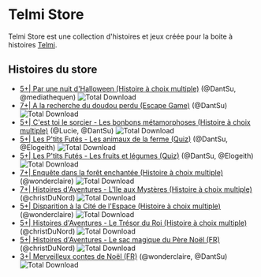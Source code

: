 # Telmi Store

Telmi Store est une collection d'histoires et jeux créée pour la boite à histoires [Telmi](https://telmi.fr).

## Histoires du store

- [5+| Par une nuit d'Halloween (Histoire à choix multiple)](https://github.com/telmi-store/par-une-nuit-d-halloween) (@DantSu, @mediathequen) ![Total Download](https://img.shields.io/github/downloads/telmi-store/par-une-nuit-d-halloween/total.svg)
- [7+| A la recherche du doudou perdu (Escape Game)](https://github.com/telmi-store/a-la-recherche-du-doudou-perdu) (@DantSu) ![Total Download](https://img.shields.io/github/downloads/telmi-store/a-la-recherche-du-doudou-perdu/total.svg)
- [5+| C'est toi le sorcier - Les bonbons métamorphoses (Histoire à choix multiple)](https://github.com/telmi-store/c-est-toi-le-sorcier-les-bonbons-metamorphoses) (@Lucie, @DantSu) ![Total Download](https://img.shields.io/github/downloads/telmi-store/c-est-toi-le-sorcier-les-bonbons-metamorphoses/total.svg)
- [5+| Les P'tits Futés - Les animaux de la ferme (Quiz)](https://github.com/telmi-store/les-ptits-futes-quiz-les-animaux-de-la-ferme) (@DantSu, @Elogeith) ![Total Download](https://img.shields.io/github/downloads/telmi-store/les-ptits-futes-quiz-les-animaux-de-la-ferme/total.svg)
- [5+| Les P'tits Futés - Les fruits et légumes (Quiz)](https://github.com/telmi-store/les-ptits-futes-quiz-les-fruits-et-legumes) (@DantSu, @Elogeith) ![Total Download](https://img.shields.io/github/downloads/telmi-store/les-ptits-futes-quiz-les-fruits-et-legumes/total.svg)
- [7+| Enquête dans la forêt enchantée (Histoire à choix multiple)](https://github.com/telmi-store/enquete-dans-la-foret-enchantee) (@wonderclaire) ![Total Download](https://img.shields.io/github/downloads/telmi-store/enquete-dans-la-foret-enchantee/total.svg)
- [7+| Histoires d'Aventures - L'Ile aux Mystères (Histoire à choix multiple)](https://github.com/telmi-store/histoires-aventures-ile-aux-mysteres) (@christDuNord) ![Total Download](https://img.shields.io/github/downloads/telmi-store/histoires-aventures-ile-aux-mysteres/total.svg)
- [5+| Disparition à la Cité de l'Espace (Histoire à choix multiple)](https://github.com/telmi-store/disparition-a-la-cite-de-l-espace) (@wonderclaire) ![Total Download](https://img.shields.io/github/downloads/telmi-store/disparition-a-la-cite-de-l-espace/total.svg)
- [5+| Histoires d'Aventures - Le Trésor du Roi (Histoire à choix multiple)](https://github.com/telmi-store/histoires-aventures-le-tresor-du-roi) (@christDuNord) ![Total Download](https://img.shields.io/github/downloads/telmi-store/histoires-aventures-le-tresor-du-roi/total.svg)
- [5+| Histoires d'Aventures - Le sac magique du Père Noël (FR)](https://github.com/telmi-store/histoires-aventures-le-sac-magique-du-pere-noel) (@christDuNord) ![Total Download](https://img.shields.io/github/downloads/telmi-store/histoires-aventures-le-sac-magique-du-pere-noel/total.svg)
- [3+| Merveilleux contes de Noël (FR)](https://github.com/telmi-store/merveilleux-contes-de-noel) (@wonderclaire, @DantSu) ![Total Download](https://img.shields.io/github/downloads/telmi-store/merveilleux-contes-de-noel/total.svg)
